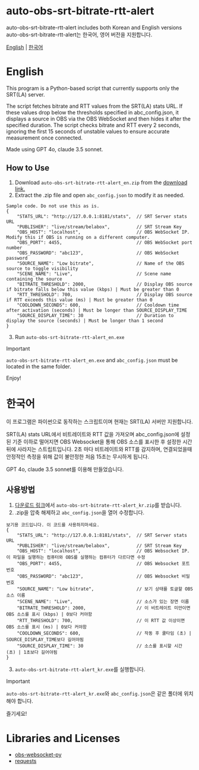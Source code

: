 # auto-obs-srt-bitrate-rtt-alert
auto-obs-srt-bitrate-rtt-alert includes both Korean and English versions  
auto-obs-srt-bitrate-rtt-alert는 한국어, 영어 버전을 지원합니다.

[English](https://github.com/winter1l/auto-obs-srt-bitrate-rtt-alert/tree/main?tab=readme-ov-file#english) | [한국어](https://github.com/winter1l/auto-obs-srt-bitrate-rtt-alert?tab=readme-ov-file#%ED%95%9C%EA%B5%AD%EC%96%B4)

# English
This program is a Python-based script that currently supports only the SRT(LA) server.

The script fetches bitrate and RTT values from the SRT(LA) stats URL. If these values drop below the thresholds specified in abc_config.json, it displays a source in OBS via the OBS WebSocket and then hides it after the specified duration. The script checks bitrate and RTT every 2 seconds, ignoring the first 15 seconds of unstable values to ensure accurate measurement once connected.

Made using GPT 4o, claude 3.5 sonnet.

## How to Use
1. Download `auto-obs-srt-bitrate-rtt-alert_en.zip` from the [download link.](https://github.com/winter1l/auto-obs-srt-bitrate-rtt-alert/releases)
2. Extract the .zip file and open `abc_config.json` to modify it as needed.
```
Sample code. Do not use this as is.
{
    "STATS_URL": "http://127.0.0.1:8181/stats",  // SRT Server stats URL
    "PUBLISHER": "live/stream/belabox",          // SRT Stream Key
    "OBS_HOST": "localhost",                     // OBS WebSocket IP. Modify this if OBS is running on a different computer.
    "OBS_PORT": 4455,                            // OBS WebSocket port number
    "OBS_PASSWORD": "abc123",                    // OBS WebSocket password
    "SOURCE_NAME": "Low bitrate",                // Name of the OBS source to toggle visibility
    "SCENE_NAME": "Live",                        // Scene name containing the source
    "BITRATE_THRESHOLD": 2000,                   // Display OBS source if bitrate falls below this value (kbps) | Must be greater than 0
    "RTT_THRESHOLD": 700,                        // Display OBS source if RTT exceeds this value (ms) | Must be greater than 0
    "COOLDOWN_SECONDS": 600,                     // Cooldown time after activation (seconds) | Must be longer than SOURCE_DISPLAY_TIME
    "SOURCE_DISPLAY_TIME": 30                    // Duration to display the source (seconds) | Must be longer than 1 second
}
```
3. Run `auto-obs-srt-bitrate-rtt-alert_en.exe`

> [!IMPORTANT]
> `auto-obs-srt-bitrate-rtt-alert_en.exe` and `abc_config.json` must be located in the same folder.
> 
Enjoy!


# 한국어
이 프로그램은 파이썬으로 동작하는 스크립트이며 현재는 SRT(LA) 서버만 지원합니다.

SRT(LA) stats URL에서 비트레이트와 RTT 값을 가져오며 abc_config.json에 설정된 기준 이하로 떨어지면 OBS Websocket을 통해 OBS 소스를 표시한 후 설정한 시간 뒤에 사라지는 스트립트입니다.
2초 마다 비트레이트와 RTT를 감지하며, 연결되었을때 안정적인 측정을 위해 값이 불안정한 처음 15초는 무시하게 됩니다.

GPT 4o, claude 3.5 sonnet를 이용해 만들었습니다.

## 사용방법
1. [다운로드 링크](https://github.com/winter1l/auto-obs-srt-bitrate-rtt-alert/releases)에서 `auto-obs-srt-bitrate-rtt-alert_kr.zip`를 받습니다.
2. .zip을 압축 해제하고 `abc_config.json`을 열어 수정합니다.
```
보기용 코드입니다. 이 코드를 사용하지마세요.
{
    "STATS_URL": "http://127.0.0.1:8181/stats",  // SRT Server stats URL
    "PUBLISHER": "live/stream/belabox",          // SRT Stream Key
    "OBS_HOST": "localhost",                     // OBS Websocket IP. 이 파일을 실행하는 컴퓨터와 OBS를 실행하는 컴퓨터가 다르다면 수정
    "OBS_PORT": 4455,                            // OBS Websocket 포트 번호
    "OBS_PASSWORD": "abc123",                    // OBS Websocket 비밀번호
    "SOURCE_NAME": "Low bitrate",                // 보기 상태를 토글할 OBS 소스 이름
    "SCENE_NAME": "Live",                        // 소스가 있는 장면 이름
    "BITRATE_THRESHOLD": 2000,                   // 이 비트레이트 미만이면 OBS 소스를 표시 (kbps) | 0보다 커야함
    "RTT_THRESHOLD": 700,                        // 이 RTT 값 이상이면 OBS 소스를 표시 (ms) | 0보다 커야함
    "COOLDOWN_SECONDS": 600,                     // 작동 후 쿨타임 (초) | SOURCE_DISPLAY_TIME보다 길어야됨
    "SOURCE_DISPLAY_TIME": 30                    // 소스를 표시할 시간 (초) | 1초보다 길어야됨
}
```
3. `auto-obs-srt-bitrate-rtt-alert_kr.exe`를 실행합니다.

> [!IMPORTANT]
> `auto-obs-srt-bitrate-rtt-alert_kr.exe`와 `abc_config.json`은 같은 폴더에 위치해야 합니다.

즐기세요!

# Libraries and Licenses
- [obs-websocket-py](https://github.com/Elektordi/obs-websocket-py)
- [requests](https://github.com/psf/requests)

